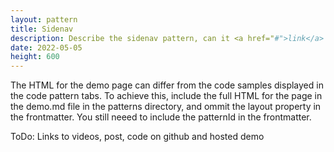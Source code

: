 ```yaml
---
layout: pattern
title: Sidenav
description: Describe the sidenav pattern, can it <a href="#">link</a> to stuff
date: 2022-05-05
height: 600
---
```


The HTML for the demo page can differ from the code samples displayed
in the code pattern tabs. To achieve this, include the full HTML for the page
in the demo.md file in the patterns directory, and ommit the layout property
in the frontmatter. You still neeed to include the patternId in the
frontmatter.

ToDo:
Links to videos, post, code on github and hosted demo
